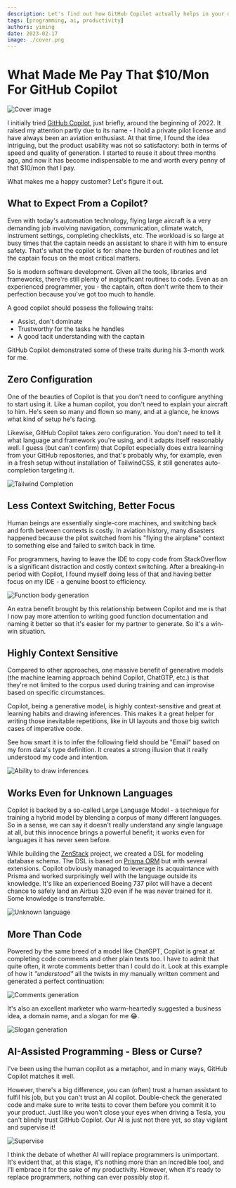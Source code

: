 ```yaml
---
description: Let's find out how GitHub Copilot actually helps in your daily coding.
tags: [programming, ai, productivity]
authors: yiming
date: 2023-02-17
image: ./cover.png
---
```


# What Made Me Pay That $10/Mon For GitHub Copilot

![Cover image](cover.png)

I initially tried [GitHub Copilot](https://github.com/features/copilot), just briefly, around the beginning of 2022. It raised my attention partly due to its name - I hold a private pilot license and have always been an aviation enthusiast. At that time, I found the idea intriguing, but the product usability was not so satisfactory: both in terms of speed and quality of generation. I started to reuse it about three months ago, and now it has become indispensable to me and worth every penny of that $10/mon that I pay.

What makes me a happy customer? Let's figure it out.

<!--truncate-->

## What to Expect From a Copilot?

Even with today's automation technology, flying large aircraft is a very demanding job involving navigation, communication, climate watch, instrument settings, completing checklists, etc. The workload is so large at busy times that the captain needs an assistant to share it with him to ensure safety. That's what the copilot is for: share the burden of routines and let the captain focus on the most critical matters.

So is modern software development. Given all the tools, libraries and frameworks, there're still plenty of insignificant routines to code. Even as an experienced programmer, you - the captain, often don't write them to their perfection because you've got too much to handle.

A good copilot should possess the following traits:

-   Assist, don't dominate
-   Trustworthy for the tasks he handles
-   A good tacit understanding with the captain

GitHub Copilot demonstrated some of these traits during his 3-month work for me.

## Zero Configuration

One of the beauties of Copilot is that you don't need to configure anything to start using it. Like a human copilot, you don't need to explain your aircraft to him. He's seen so many and flown so many, and at a glance, he knows what kind of setup he's facing.

Likewise, GitHub Copilot takes zero configuration. You don't need to tell it what language and framework you're using, and it adapts itself reasonably well. I guess (but can't confirm) that Copilot especially does extra learning from your GitHub repositories, and that's probably why, for example, even in a fresh setup without installation of TailwindCSS, it still generates auto-completion targeting it.

![Tailwind Completion](tailwind.png)

## Less Context Switching, Better Focus

Human beings are essentially single-core machines, and switching back and forth between contexts is costly. In aviation history, many disasters happened because the pilot switched from his "flying the airplane" context to something else and failed to switch back in time.

For programmers, having to leave the IDE to copy code from StackOverflow is a significant distraction and costly context switching. After a breaking-in period with Copilot, I found myself doing less of that and having better focus on my IDE - a genuine boost to efficiency.

![Function body generation](function-gen.png)

An extra benefit brought by this relationship between Copilot and me is that I now pay more attention to writing good function documentation and naming it better so that it's easier for my partner to generate. So it's a win-win situation.

## Highly Context Sensitive

Compared to other approaches, one massive benefit of generative models (the machine learning approach behind Copilot, ChatGTP, etc.) is that they're not limited to the corpus used during training and can improvise based on specific circumstances.

Copilot, being a generative model, is highly context-sensitive and great at learning habits and drawing inferences. This makes it a great helper for writing those inevitable repetitions, like in UI layouts and those big switch cases of imperative code.

See how smart it is to infer the following field should be "Email" based on my form data's type definition. It creates a strong illusion that it really understood my code and intention.

![Ability to draw inferences](draw-inferences.png)

## Works Even for Unknown Languages

Copilot is backed by a so-called Large Language Model - a technique for training a hybrid model by blending a corpus of many different languages. So in a sense, we can say it doesn't really understand any single language at all, but this innocence brings a powerful benefit; it works even for languages it has never seen before.

While building the [ZenStack](https://zenstack.dev) project, we created a DSL for modeling database schema. The DSL is based on [Prisma ORM](https://prisma.io) but with several extensions. Copilot obviously managed to leverage its acquaintance with Prisma and worked surprisingly well with the language outside its knowledge. It's like an experienced Boeing 737 pilot will have a decent chance to safely land an Airbus 320 even if he was never trained for it. Some knowledge is transferrable.

![Unknown language](unknown-language.png)

## More Than Code

Powered by the same breed of a model like ChatGPT, Copilot is great at completing code comments and other plain texts too. I have to admit that quite often, it wrote comments better than I could do it. Look at this example of how it _"understood"_ all the twists in my manually written comment and generated a perfect continuation:

![Comments generation](comment-gen.png)

It's also an excellent marketer who warm-heartedly suggested a business idea, a domain name, and a slogan for me 😂.

![Slogan generation](slogan-gen.png)

## AI-Assisted Programming - Bless or Curse?

I've been using the human copilot as a metaphor, and in many ways, GitHub Copilot matches it well.

However, there's a big difference, you can (often) trust a human assistant to fulfil his job, but you can't trust an AI copilot. Double-check the generated code and make sure to write tests to cover them before you commit it to your product. Just like you won't close your eyes when driving a Tesla, you can't blindly trust GitHub Copilot. Our AI is just not there yet, so stay vigilant and supervise it!

![Supervise](supervise.jpg)

I think the debate of whether AI will replace programmers is unimportant. It's evident that, at this stage, it's nothing more than an incredible tool, and I'll embrace it for the sake of my productivity. However, when it's ready to replace programmers, nothing can ever possibly stop it.

